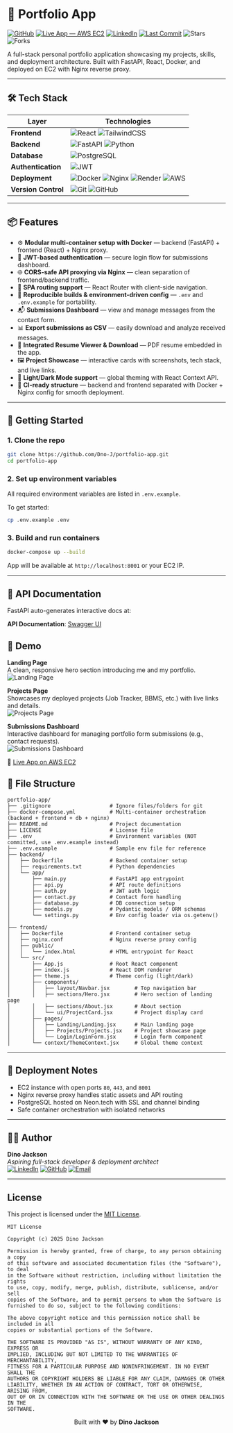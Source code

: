 # 🚀 Portfolio App

[![GitHub](https://img.shields.io/badge/Dno--J%2Fportfolio--app-181717?logo=github)](https://github.com/Dno-J/portfolio-app) 
[![Live App — AWS EC2](https://img.shields.io/badge/Live%20App%20EC2-FF9900?logo=amazonaws&logoColor=white&style=flat-square)](https://portfolio.dinojackson.site/) 
[![LinkedIn](https://img.shields.io/badge/LinkedIn-0A66C2?logo=linkedin)](https://www.linkedin.com/in/dino-jackson-486840368/) 
[![Last Commit](https://img.shields.io/github/last-commit/Dno-J/portfolio-app?style=flat-square)](https://github.com/Dno-J/portfolio-app/commits/main) 
![Stars](https://img.shields.io/github/stars/Dno-J/portfolio-app?style=flat-square) 
![Forks](https://img.shields.io/github/forks/Dno-J/portfolio-app?style=flat-square)

A full-stack personal portfolio application showcasing my projects, skills, and deployment architecture. Built with FastAPI, React, Docker, and deployed on EC2 with Nginx reverse proxy.

---

## 🛠 Tech Stack

| Layer            | Technologies |
|------------------|--------------|
| **Frontend**     | ![React](https://img.shields.io/badge/React-20232A?logo=react&logoColor=61DAFB) ![TailwindCSS](https://img.shields.io/badge/Tailwind_CSS-38B2AC?logo=tailwind-css&logoColor=white) |
| **Backend**      | ![FastAPI](https://img.shields.io/badge/FastAPI-005571?logo=fastapi&logoColor=white) ![Python](https://img.shields.io/badge/Python-3776AB?logo=python&logoColor=white) |
| **Database**     | ![PostgreSQL](https://img.shields.io/badge/PostgreSQL-316192?logo=postgresql&logoColor=white) |
| **Authentication** | ![JWT](https://img.shields.io/badge/JWT-black?logo=jsonwebtokens) |
| **Deployment**   | ![Docker](https://img.shields.io/badge/Docker-2496ED?logo=docker&logoColor=white) ![Nginx](https://img.shields.io/badge/Nginx-009639?logo=nginx&logoColor=white) ![Render](https://img.shields.io/badge/Render-46E3B7?logo=render&logoColor=white) ![AWS](https://img.shields.io/badge/AWS-232F3E?logo=amazon-aws&logoColor=white) |
| **Version Control** | ![Git](https://img.shields.io/badge/Git-F05032?logo=git&logoColor=white) ![GitHub](https://img.shields.io/badge/GitHub-181717?logo=github&logoColor=white) |

---

## 📦 Features

* ⚙️ **Modular multi-container setup with Docker** — backend (FastAPI) + frontend (React) + Nginx proxy.
* 🔐 **JWT-based authentication** — secure login flow for submissions dashboard.
* 🌐 **CORS-safe API proxying via Nginx** — clean separation of frontend/backend traffic.
* 📄 **SPA routing support** — React Router with client-side navigation.
* 🧪 **Reproducible builds & environment-driven config** — `.env` and `.env.example` for portability.
* 📬 **Submissions Dashboard** — view and manage messages from the contact form.
* 📊 **Export submissions as CSV** — easily download and analyze received messages.
* 📑 **Integrated Resume Viewer & Download** — PDF resume embedded in the app.
* 🖼 **Project Showcase** — interactive cards with screenshots, tech stack, and live links.
* 🎨 **Light/Dark Mode support** — global theming with React Context API.
* 🔧 **CI-ready structure** — backend and frontend separated with Docker + Nginx config for smooth deployment.

---

## 🚀 Getting Started

### 1. Clone the repo

```bash
git clone https://github.com/Dno-J/portfolio-app.git
cd portfolio-app
```

### 2. Set up environment variables

All required environment variables are listed in `.env.example`.

To get started:
```bash
cp .env.example .env
```

### 3. Build and run containers

```bash
docker-compose up --build
```

App will be available at `http://localhost:8001` or your EC2 IP.

---

## 📄 API Documentation

FastAPI auto-generates interactive docs at:

**API Documentation**: [Swagger UI](http://16.171.148.202:8001/docs)

## 🎥 Demo

**Landing Page**  
A clean, responsive hero section introducing me and my portfolio.  
![Landing Page](frontend/src/assets/screenshots/portfolio/landing.png)

**Projects Page**  
Showcases my deployed projects (Job Tracker, BBMS, etc.) with live links and details.  
![Projects Page](frontend/src/assets/screenshots/portfolio/projects.png)

**Submissions Dashboard**  
Interactive dashboard for managing portfolio form submissions (e.g., contact requests).  
![Submissions Dashboard](frontend/src/assets/screenshots/portfolio/submissions_dashboard.png)

🔗 [Live App on AWS EC2](https://portfolio.dinojackson.site)


## 🔧 File Structure

```
portfolio-app/
├── .gitignore                   # Ignore files/folders for git
├── docker-compose.yml           # Multi-container orchestration (backend + frontend + db + nginx)
├── README.md                    # Project documentation
├── LICENSE                      # License file
├── .env                         # Environment variables (NOT committed, use .env.example instead)
├── .env.example                 # Sample env file for reference
├── backend/
│   ├── Dockerfile               # Backend container setup
│   ├── requirements.txt         # Python dependencies
│   └── app/
│       ├── main.py              # FastAPI app entrypoint
│       ├── api.py               # API route definitions
│       ├── auth.py              # JWT auth logic
│       ├── contact.py           # Contact form handling
│       ├── database.py          # DB connection setup
│       ├── models.py            # Pydantic models / ORM schemas
│       └── settings.py          # Env config loader via os.getenv()
│
├── frontend/
│   ├── Dockerfile               # Frontend container setup
│   ├── nginx.conf               # Nginx reverse proxy config
│   ├── public/
│   │   └── index.html           # HTML entrypoint for React
│   └── src/
│       ├── App.js               # Root React component
│       ├── index.js             # React DOM renderer
│       ├── theme.js             # Theme config (light/dark)
│       ├── components/
│       │   ├── layout/Navbar.jsx        # Top navigation bar
│       │   ├── sections/Hero.jsx        # Hero section of landing page
│       │   ├── sections/About.jsx       # About section
│       │   └── ui/ProjectCard.jsx       # Project display card
│       ├── pages/
│       │   ├── Landing/Landing.jsx      # Main landing page
│       │   ├── Projects/Projects.jsx    # Project showcase page
│       │   └── Login/LoginForm.jsx      # Login form component
│       └── context/ThemeContext.jsx     # Global theme context
```

---

## 📡 Deployment Notes

- EC2 instance with open ports `80`, `443`, and `8001`
- Nginx reverse proxy handles static assets and API routing
- PostgreSQL hosted on Neon.tech with SSL and channel binding
- Safe container orchestration with isolated networks

---

## 👨‍💻 Author

**Dino Jackson**  
_Aspiring full-stack developer & deployment architect_  
[![LinkedIn](https://img.shields.io/badge/Linkedin-0077B5?style=flat-square&logo=linkedin&logoColor=white)](https://www.linkedin.com/in/dino-jackson-486840368)
[![GitHub](https://img.shields.io/badge/Github-181717?style=flat-square&logo=github&logoColor=white)](https://github.com/Dno-J)
[![Email](https://img.shields.io/badge/jacksodino00%40gmail.com-D14836?style=flat-square&logo=gmail&logoColor=white)](mailto:jacksodino00@gmail.com)


---

## License

This project is licensed under the [MIT License](LICENSE).

```
MIT License

Copyright (c) 2025 Dino Jackson

Permission is hereby granted, free of charge, to any person obtaining a copy
of this software and associated documentation files (the "Software"), to deal
in the Software without restriction, including without limitation the rights
to use, copy, modify, merge, publish, distribute, sublicense, and/or sell
copies of the Software, and to permit persons to whom the Software is
furnished to do so, subject to the following conditions:

The above copyright notice and this permission notice shall be included in all
copies or substantial portions of the Software.

THE SOFTWARE IS PROVIDED "AS IS", WITHOUT WARRANTY OF ANY KIND, EXPRESS OR
IMPLIED, INCLUDING BUT NOT LIMITED TO THE WARRANTIES OF MERCHANTABILITY,
FITNESS FOR A PARTICULAR PURPOSE AND NONINFRINGEMENT. IN NO EVENT SHALL THE
AUTHORS OR COPYRIGHT HOLDERS BE LIABLE FOR ANY CLAIM, DAMAGES OR OTHER
LIABILITY, WHETHER IN AN ACTION OF CONTRACT, TORT OR OTHERWISE, ARISING FROM,
OUT OF OR IN CONNECTION WITH THE SOFTWARE OR THE USE OR OTHER DEALINGS IN THE
SOFTWARE.
```
<p align="center">
  Built with ❤️ by <strong>Dino Jackson</strong>
</p>

